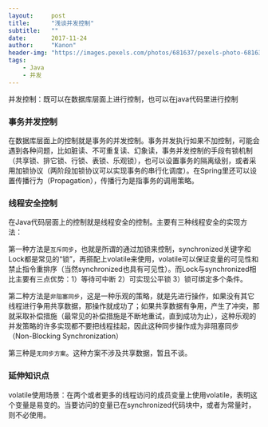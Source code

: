 ```yaml
---
layout:     post
title:      "浅谈并发控制"
subtitle:   ""
date:       2017-11-24
author:     "Kanon"
header-img: "https://images.pexels.com/photos/681637/pexels-photo-681637.jpeg?w=940&h=650&auto=compress&cs=tinysrgb"
tags:
    - Java
    - 并发
---
```


并发控制：既可以在数据库层面上进行控制，也可以在java代码里进行控制

### 事务并发控制
在数据库层面上的控制就是事务的并发控制。事务并发执行如果不加控制，可能会遇到各种问题，比如脏读、不可重复读、幻象读，事务并发控制的手段有锁机制（共享锁、排它锁、行锁、表锁、乐观锁），也可以设置事务的隔离级别，或者采用加锁协议（两阶段加锁协议可以实现事务的串行化调度）。在Spring里还可以设置传播行为（Propagation），传播行为是指事务的调用策略。

### 线程安全控制
在Java代码层面上的控制就是线程安全的控制。主要有三种线程安全的实现方法：

第一种方法是`互斥同步`，也就是所谓的通过加锁来控制，synchronized关键字和Lock都是常见的“锁”，再搭配上volatile来使用，volatile可以保证变量的可见性和禁止指令重排序（当然synchronized也具有可见性）。而Lock与synchronized相比主要有三点优势：1）等待可中断 2）可实现公平锁 3）锁可绑定多个条件。


第二种方法是`非阻塞同步`，这是一种乐观的策略，就是先进行操作，如果没有其它线程进行争用共享数据，那操作就成功了；如果共享数据有争用，产生了冲突，那就采取补偿措施（最常见的补偿措施是不断地重试，直到成功为止），这种乐观的并发策略的许多实现都不要把线程挂起，因此这种同步操作成为非阻塞同步（Non-Blocking Synchronization）

第三种是`无同步方案`。这种方案不涉及共享数据，暂且不谈。

### 延伸知识点
volatile使用场景：在两个或者更多的线程访问的成员变量上使用volatile，表明这个变量是易变的。当要访问的变量已在synchronized代码块中，或者为常量时，则不必使用。

<br><br><br><br>
